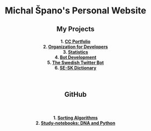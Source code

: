 <!-- Static web hosted at GitHub -->
<h1 align="center"> Michal Špano's Personal Website </h1>

<!-- HTML SUPPORT -->
<h2 align="center"> My Projects </h2>

<!-- CENTER ALIGNMENT -->
<h4 align="center">
    1. <a href="https://michalspano.myportfolio.com"> CC Portfolio </a> <br>
    2. <a href="https://github.com/Youth-Dev-Foundation"> Organization for Developers </a> <br>
    3. <a href="https://datalore.jetbrains.com/view/notebook/jNqbu2J9dbFUdmfENQRiv0"> Statistics </a><br>
    4. <a href="https://github.com/michalspano/Bot-Development"> Bot Development </a> <br>
    5. <a href="https://michalspano.github.io/The-Swedish-Bot/"> The Swedish Twitter Bot </a> <br>
    6. <a href="https://github.com/michalspano/Swedish-Slovak-Dictionary
"> SE-SK Dictionary </a> <br>
</h4><br>

<!-- GitHub Sub-modules (from this repo) -->
<h2 align="center"> GitHub </h2><br>

<!-- SUB-MODULES -->
<h4 align="center">
    1. <a href="michalspano.github.io/Sorting-Algorithms/src/index.html"> Sorting Algorithms </a><br>
    2. <a href=""> Study-notebooks: DNA and Python </a><br>
</h4>

<!-- 
COMMAND OUT MD

1. [CC Portfolio][ID1]
2. [Organization for Developers][ID6]
2. [Statistics][ID2]
3. [Bot Development][ID3]
4. [The Swedish Twitter Bot][ID4]
5. [SE-SK Dictionary][ID5]

[ID1]: https://michalspano.myportfolio.com
[ID2]: https://datalore.jetbrains.com/view/notebook/jNqbu2J9dbFUdmfENQRiv0
[ID3]: https://github.com/michalspano/Swedish-Slovak-Dictionary
[ID4]: https://michalspano.github.io/The-Swedish-Bot/
[ID5]: https://github.com/michalspano/Swedish-Slovak-Dictionary
[ID6]: https://github.com/Youth-Dev-Foundation
-->